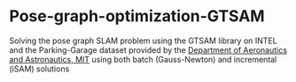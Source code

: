 # Pose-graph-optimization-GTSAM 
Solving the pose graph SLAM problem using the GTSAM library on INTEL and the Parking-Garage dataset provided by the [Department of Aeronautics and Astronautics, MIT](https://lucacarlone.mit.edu/datasets/) using both batch (Gauss-Newton) and incremental (iSAM) solutions

